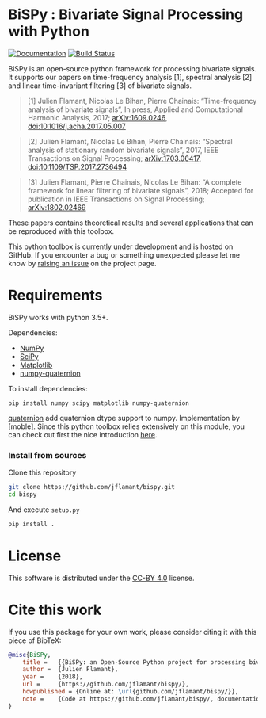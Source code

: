# BiSPy : Bivariate Signal Processing with Python

[![Documentation](https://readthedocs.org/projects/bispy/badge/?style=default)](https://bispy.readthedocs.org)
[![Build Status](https://travis-ci.org/jflamant/bispy.svg?branch=master)](https://travis-ci.org/jflamant/bispy)

BiSPy is an open-source python framework for processing bivariate signals. It supports our papers on time-frequency analysis [1], spectral analysis [2] and linear time-invariant filtering [3] of bivariate signals.

> [1] Julien Flamant, Nicolas Le Bihan, Pierre Chainais: “Time-frequency analysis of bivariate signals”, In press, Applied and Computational Harmonic Analysis, 2017; [arXiv:1609.0246](http://arxiv.org/abs/1609.02463), [doi:10.1016/j.acha.2017.05.007](https://doi.org/10.1016/j.acha.2017.05.007)

> [2] Julien Flamant, Nicolas Le Bihan, Pierre Chainais: “Spectral analysis of stationary random bivariate signals”, 2017, IEEE Transactions on Signal Processing; [arXiv:1703.06417](http://arxiv.org/abs/1703.06417), [doi:10.1109/TSP.2017.2736494](https://doi.org/10.1109/TSP.2017.2736494)

> [3] Julien Flamant, Pierre Chainais, Nicolas Le Bihan: “A complete framework for linear filtering of bivariate signals”, 2018; Accepted for publication in IEEE Transactions on Signal Processing; [arXiv:1802.02469](https://arxiv.org/abs/1802.02469)

These papers contains theoretical results and several applications that can be reproduced with this toolbox.


This python toolbox is currently under development and is hosted on GitHub. If you encounter a bug or something unexpected please let me know by [raising an issue](https://github.com/jflamant/bispy/issues) on the project page.

Requirements
============
BiSPy works with python 3.5+.

Dependencies:
 -   [NumPy](http://www.numpy.org)
 -   [SciPy](https://www.scipy.org)
 -   [Matplotlib](http://matplotlib.org)
 -   [numpy-quaternion](https://github.com/moble/quaternion)

To install dependencies:
```shell
pip install numpy scipy matplotlib numpy-quaternion
```

[quaternion](https://github.com/moble/quaternion) add quaternion dtype support to numpy. Implementation by [moble]. Since this python toolbox relies extensively on this module, you can check out first the nice introduction [here](https://github.com/moble).

### Install from sources

Clone this repository

```bash
git clone https://github.com/jflamant/bispy.git
cd bispy
```

And execute `setup.py`

```bash
pip install .
```

License
=======
This software is distributed under the [CC-BY 4.0](https://creativecommons.org/licenses/by/4.0/) license.

Cite this work
==============
If you use this package for your own work, please consider citing it with this piece of BibTeX:

```bibtex
@misc{BiSPy,
    title =   {{BiSPy: an Open-Source Python project for processing bivariate signals}},
    author =  {Julien Flamant},
    year =    {2018},
    url =     {https://github.com/jflamant/bispy/},
    howpublished = {Online at: \url{github.com/jflamant/bispy/}},
    note =    {Code at https://github.com/jflamant/bispy/, documentation at https://bispy.readthedocs.io/}
}
```
